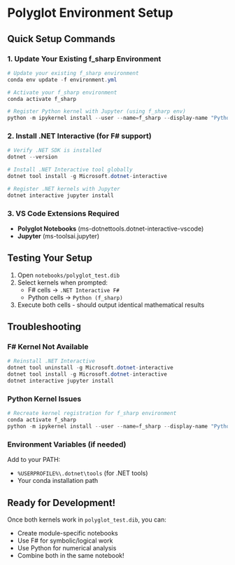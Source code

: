 # Polyglot Environment Setup

## Quick Setup Commands

### 1. Update Your Existing f_sharp Environment
```powershell
# Update your existing f_sharp environment
conda env update -f environment.yml

# Activate your f_sharp environment
conda activate f_sharp

# Register Python kernel with Jupyter (using f_sharp env)
python -m ipykernel install --user --name=f_sharp --display-name "Python (f_sharp)" --force
```

### 2. Install .NET Interactive (for F# support)
```powershell
# Verify .NET SDK is installed
dotnet --version

# Install .NET Interactive tool globally
dotnet tool install -g Microsoft.dotnet-interactive

# Register .NET kernels with Jupyter
dotnet interactive jupyter install
```

### 3. VS Code Extensions Required
- **Polyglot Notebooks** (ms-dotnettools.dotnet-interactive-vscode)
- **Jupyter** (ms-toolsai.jupyter)

## Testing Your Setup

1. Open `notebooks/polyglot_test.dib`
2. Select kernels when prompted:
   - F# cells → `.NET Interactive F#`
   - Python cells → `Python (f_sharp)`
3. Execute both cells - should output identical mathematical results

## Troubleshooting

### F# Kernel Not Available
```powershell
# Reinstall .NET Interactive
dotnet tool uninstall -g Microsoft.dotnet-interactive
dotnet tool install -g Microsoft.dotnet-interactive
dotnet interactive jupyter install
```

### Python Kernel Issues
```powershell
# Recreate kernel registration for f_sharp environment
conda activate f_sharp
python -m ipykernel install --user --name=f_sharp --display-name "Python (f_sharp)" --force
```

### Environment Variables (if needed)
Add to your PATH:
- `%USERPROFILE%\.dotnet\tools` (for .NET tools)
- Your conda installation path

## Ready for Development!

Once both kernels work in `polyglot_test.dib`, you can:
- Create module-specific notebooks
- Use F# for symbolic/logical work
- Use Python for numerical analysis
- Combine both in the same notebook!
